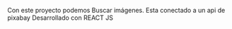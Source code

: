 Con este proyecto podemos Buscar imágenes.
Esta conectado a un api de pixabay
Desarrollado con REACT JS
